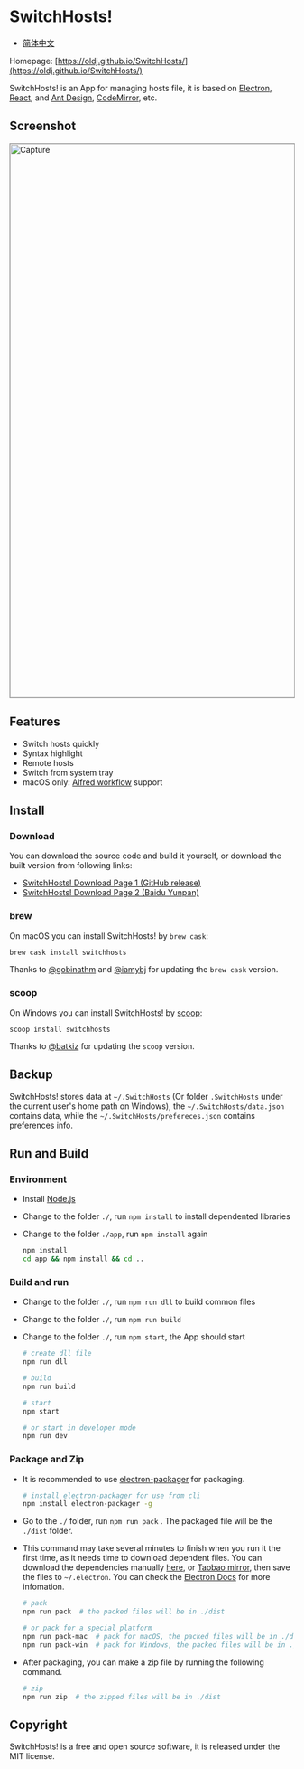 # SwitchHosts!

 - [简体中文](README_cn.md)

Homepage: [https://oldj.github.io/SwitchHosts/](https://oldj.github.io/SwitchHosts/)

SwitchHosts! is an App for managing hosts file, it is based on [Electron](http://electron.atom.io/), [React](https://facebook.github.io/react/), and [Ant Design](https://ant.design), [CodeMirror](http://codemirror.net/), etc.

## Screenshot

<img src="https://raw.githubusercontent.com/oldj/SwitchHosts/master/assets/capture.png" alt="Capture" width="980" style="border:1px solid #979797;">


## Features

 - Switch hosts quickly
 - Syntax highlight
 - Remote hosts
 - Switch from system tray
 - macOS only: [Alfred workflow](http://www.packal.org/workflow/switchhosts) support


## Install

### Download

You can download the source code and build it yourself, or download the built version from following links:

 - [SwitchHosts! Download Page 1 (GitHub release)](https://github.com/oldj/SwitchHosts/releases)
 - [SwitchHosts! Download Page 2 (Baidu Yunpan)](http://pan.baidu.com/share/link?shareid=150951&uk=3607385901)

### brew

On macOS you can install SwitchHosts! by `brew cask`:

```bash
brew cask install switchhosts
```

Thanks to [@gobinathm](https://github.com/gobinathm) and [@iamybj](https://github.com/iamybj) for updating the `brew cask` version.

### scoop

On Windows you can install SwitchHosts! by [scoop](https://scoop.sh/):

```
scoop install switchhosts
```

Thanks to [@batkiz](https://github.com/batkiz) for updating the `scoop` version.

## Backup

SwitchHosts! stores data at `~/.SwitchHosts` (Or folder `.SwitchHosts` under the current user's home path on Windows), the `~/.SwitchHosts/data.json` contains data, while the `~/.SwitchHosts/prefereces.json` contains preferences info.


## Run and Build

### Environment

 - Install [Node.js](https://nodejs.org/)
 - Change to the folder `./`, run `npm install` to install dependented libraries
 - Change to the folder `./app`, run `npm install` again

    ```bash
    npm install
    cd app && npm install && cd ..
    ```

### Build and run

 - Change to the folder `./`, run `npm run dll` to build common files
 - Change to the folder `./`, run `npm run build`
 - Change to the folder `./`, run `npm start`, the App should start

    ```bash
    # create dll file
    npm run dll
 
    # build
    npm run build

    # start
    npm start

    # or start in developer mode
    npm run dev
    ```

### Package and Zip

 - It is recommended to use [electron-packager](https://github.com/electron-userland/electron-packager) for packaging.

    ```bash
    # install electron-packager for use from cli
    npm install electron-packager -g
    ```

 - Go to the `./` folder, run `npm run pack` . The packaged file will be the `./dist` folder.
 - This command may take several minutes to finish when you run it the first time, as it needs time to download dependent files. You can download the dependencies manually [here](https://github.com/electron/electron/releases), or [Taobao mirror](https://npm.taobao.org/mirrors/electron/), then save the files to `~/.electron`. You can check the [Electron Docs](http://electron.atom.io/docs/) for more infomation.

    ```bash
    # pack
    npm run pack  # the packed files will be in ./dist

    # or pack for a special platform
    npm run pack-mac  # pack for macOS, the packed files will be in ./dist
    npm run pack-win  # pack for Windows, the packed files will be in ./dist
    ```

 - After packaging, you can make a zip file by running the following command.

    ```bash
    # zip
    npm run zip  # the zipped files will be in ./dist
    ```


## Copyright

SwitchHosts! is a free and open source software, it is released under the MIT license.
